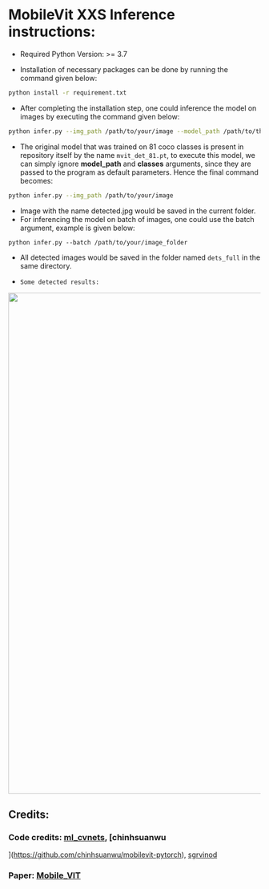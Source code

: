 # MobileVit XXS Inference instructions:

* Required Python Version: >= 3.7

* Installation of necessary packages can be done by running the command given below:

```bash
python install -r requirement.txt
```

* After completing the installation step, one could inference the model on images by executing the command given below:

```bash
python infer.py --img_path /path/to/your/image --model_path /path/to/the/model --classes number of classes
```

* The original model that was trained on 81 coco classes is present in repository itself by the name ```mvit_det_81.pt```, to execute this model, we can simply ignore **model_path** and **classes** arguments, since they are passed to the program as default parameters. Hence the final command becomes:

```bash
python infer.py --img_path /path/to/your/image 
```
* Image with the name detected.jpg would be saved in the current folder.
* For inferencing the model on batch of images, one could use the batch argument, example is given below:

```
python infer.py --batch /path/to/your/image_folder
```
* All detected images would be saved in the folder named ```dets_full``` in the same directory.

* ```Some detected results:```
<p align="center">
  <img src="dets.png" width = 1000>
</p>

## Credits:

### Code credits: [ml_cvnets](https://github.com/apple/ml-cvnets/tree/cvnets-v0.1), [chinhsuanwu
](https://github.com/chinhsuanwu/mobilevit-pytorch), [sgrvinod](https://github.com/sgrvinod/a-PyTorch-Tutorial-to-Object-Detection)
### Paper: [Mobile_VIT](https://arxiv.org/abs/2110.02178)
